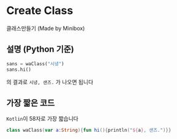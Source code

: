 # Create Class
클래스만들기 (Made by Minibox)

## 설명 (Python 기준)
```py
sans = waClass("시녕")
sans.hi()
```
의 결과로 `시녕, 샌즈.` 가 나오면 됩니다

## 가장 짧은 코드
`Kotlin`이 58자로 가장 짧습니다
```kotlin
class waClass(var a:String){fun hi(){println("${a}, 샌즈.")}}
```